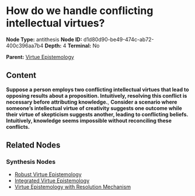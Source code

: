 # How do we handle conflicting intellectual virtues?

**Node Type:** antithesis
**Node ID:** d1d80d90-be49-474c-ab72-400c396aa7b4
**Depth:** 4
**Terminal:** No

**Parent:** [Virtue Epistemology](virtue-epistemology-synthesis-245d2186-db5b-4e1f-a57f-c28f35b4f87d.md)

## Content

**Suppose a person employs two conflicting intellectual virtues that lead to opposing results about a proposition. Intuitively, resolving this conflict is necessary before attributing knowledge.**, **Consider a scenario where someone’s intellectual virtue of creativity suggests one outcome while their virtue of skepticism suggests another, leading to conflicting beliefs. Intuitively, knowledge seems impossible without reconciling these conflicts.**

## Related Nodes

### Synthesis Nodes

- [Robust Virtue Epistemology](robust-virtue-epistemology-synthesis-73745927-c5f0-4d44-a452-87c2c553e711.md)
- [Integrated Virtue Epistemology](integrated-virtue-epistemology-synthesis-6f75a3fe-8399-4194-81ef-a87330d66150.md)
- [Virtue Epistemology with Resolution Mechanism](virtue-epistemology-with-resolution-mechanism-synthesis-fb335512-9429-4218-9d57-3d44a9cc37bf.md)

